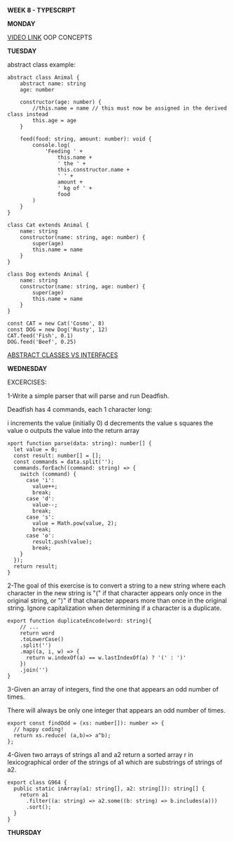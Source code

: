 **WEEK 8 - TYPESCRIPT**

**MONDAY**

[VIDEO LINK](https://www.youtube.com/watch?v=pTB0EiLXUC8) OOP CONCEPTS

**TUESDAY**

abstract class example:

```
abstract class Animal {
    abstract name: string
    age: number

    constructor(age: number) {
        //this.name = name // this must now be assigned in the derived class instead
        this.age = age
    }

    feed(food: string, amount: number): void {
        console.log(
            'Feeding ' +
                this.name +
                ' the ' +
                this.constructor.name +
                ' ' +
                amount +
                ' kg of ' +
                food
        )
    }
}

class Cat extends Animal {
    name: string
    constructor(name: string, age: number) {
        super(age)
        this.name = name
    }
}

class Dog extends Animal {
    name: string
    constructor(name: string, age: number) {
        super(age)
        this.name = name
    }
}

const CAT = new Cat('Cosmo', 8)
const DOG = new Dog('Rusty', 12)
CAT.feed('Fish', 0.1)
DOG.feed('Beef', 0.25)
```

[ABSTRACT CLASSES VS INTERFACES](https://www.youtube.com/watch?v=Lnqmde9LP74)

**WEDNESDAY**

EXCERCISES:

1-Write a simple parser that will parse and run Deadfish.

Deadfish has 4 commands, each 1 character long:

i increments the value (initially 0)
d decrements the value
s squares the value
o outputs the value into the return array

```
xport function parse(data: string): number[] {
  let value = 0;
  const result: number[] = [];
  const commands = data.split('');
  commands.forEach((command: string) => {
    switch (command) {
      case 'i':
        value++;
        break;
      case 'd':
        value--;
        break;
      case 's':
        value = Math.pow(value, 2);
        break;
      case 'o':
        result.push(value);
        break;
    }
  });
  return result;
}
```

2-The goal of this exercise is to convert a string to a new string where each character in the new string is "(" if that character appears only once in the original string, or ")" if that character appears more than once in the original string. Ignore capitalization when determining if a character is a duplicate.

```
export function duplicateEncode(word: string){
    // ...
    return word
    .toLowerCase()
    .split('')
    .map((a, i, w) => {
      return w.indexOf(a) == w.lastIndexOf(a) ? '(' : ')'
    })
    .join('')
}
```

3-Given an array of integers, find the one that appears an odd number of times.

There will always be only one integer that appears an odd number of times.

```
export const findOdd = (xs: number[]): number => {
  // happy coding!
  return xs.reduce( (a,b)=> a^b);
};

```

4-Given two arrays of strings a1 and a2 return a sorted array r in lexicographical order of the strings of a1 which are substrings of strings of a2.

```
export class G964 {
  public static inArray(a1: string[], a2: string[]): string[] {
    return a1
      .filter((a: string) => a2.some((b: string) => b.includes(a)))
      .sort();
  }
}

```
**THURSDAY**

